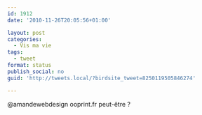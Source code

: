 ```yaml
---
id: 1912
date: '2010-11-26T20:05:56+01:00'

layout: post
categories:
  - Vis ma vie
tags:
  - tweet
format: status
publish_social: no
guid: 'http://tweets.local/?birdsite_tweet=8250119505846274'

---
```


@amandewebdesign ooprint.fr peut-être ?